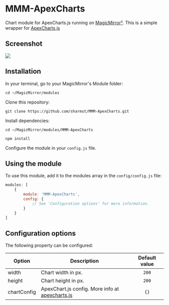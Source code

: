 # MMM-ApexCharts
Chart module for ApexCharts.js running on [MagicMirror²](https://github.com/MichMich/MagicMirror). This is a simple wrapper for [ApexCharts.js](https://apexcharts.com/)

## Screenshot
![](.github/example.png)

## Installation

In your terminal, go to your MagicMirror's Module folder:
````
cd ~/MagicMirror/modules
````

Clone this repository:
````
git clone https://github.com/sharmst/MMM-ApexCharts.git
````

Install dependencies:
````
cd ~/MagicMirror/modules/MMM-ApexCharts
````

````
npm install
````

Configure the module in your `config.js` file.

## Using the module

To use this module, add it to the modules array in the `config/config.js` file:
````javascript
modules: [
	{
		module: 'MMM-ApexCharts',
		config: {
			// See 'Configuration options' for more information.
		}
	}
]
````

## Configuration options

The following property can be configured:

| Option      | Description             | Default value |
| ------------|-------------------------|:-------------:|
| width       | Chart width in px.      | ```200```     |
| height      | Chart height in px.     | ```200```     |
| chartConfig | ApexChart.js config. More info at [apexcharts.js](https://apexcharts.com/) | ```{}``` |

